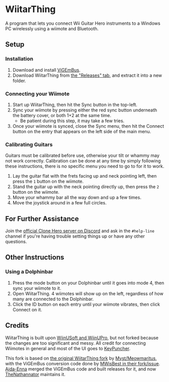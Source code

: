 # WiitarThing

A program that lets you connect Wii Guitar Hero instruments to a Windows PC wirelessly using a wiimote and Bluetooth.

## Setup

### Installation

1. Download and install [ViGEmBus](https://github.com/ViGEm/ViGEmBus/releases).
2. Download WiitarThing from [the "Releases" tab](https://github.com/TheNathannator/WiitarThing/releases), and extract it into a new folder.

### Connecting your Wiimote

1. Start up WiitarThing, then hit the Sync button in the top-left.
2. Sync your wiimote by pressing either the red sync button underneath the battery cover, or both 1+2 at the same time.
   - Be patient during this step, it may take a few tries.
3. Once your wiimote is synced, close the Sync menu, then hit the Connect button on the entry that appears on the left side of the main menu.

### Calibrating Guitars

Guitars must be calibrated before use, otherwise your tilt or whammy may not work correctly. Calibration can be done at any time by simply following these instructions, there is no specific menu you need to go to for it to work.

1. Lay the guitar flat with the frets facing up and neck pointing left, then press the `1` button on the wiimote.
2. Stand the guitar up with the neck pointing directly up, then press the `2` button on the wiimote.
3. Move your whammy bar all the way down and up a few times.
4. Move the joystick around in a few full circles.

## For Further Assistance

Join the [official Clone Hero server on Discord](https://discordapp.com/invite/Hsn4Cgu) and ask in the `#help-line` channel if you're having trouble setting things up or have any other questions.

## Other Instructions

### Using a Dolphinbar

1. Press the mode button on your Dolphinbar until it goes into mode 4, then sync your wiimote to it.
2. Open WiitarThing. 4 wiimotes will show up on the left, regardless of how many are connected to the Dolphinbar.
3. Click the ID button on each entry until your wiimote vibrates, then click Connect on it.

## Credits

WiitarThing is built upon [WiinUSoft and WiinUPro](https://github.com/KeyPuncher/WiinUPro), but not forked because the changes are too significant and messy. All credit for connecting Wiimotes in general and most of the UI goes to [KeyPuncher](https://github.com/KeyPuncher).

This fork is based on [the original WiitarThing fork](https://github.com/Meowmaritus/WiitarThing) by [Myst/Meowmaritus](https://github.com/Meowmaritus), with the ViGEmBus conversion code done by [MWisBest in their fork/issue](https://github.com/Meowmaritus/WiitarThing/issues/9). [Aida-Enna](https://github.com/Aida-Enna) merged the ViGEmBus code and built releases for it, and now [TheNathannator](https://github.com/TheNathannator) maintains it.
